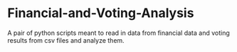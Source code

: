 # Financial-and-Voting-Analysis
A pair of python scripts meant to read in data from financial data and voting results from csv files and analyze them.
